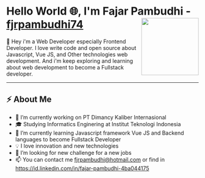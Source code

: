 # Hello World :globe_with_meridians:, I'm Fajar Pambudhi - [fjrpambudhi74](https://fjrpambudhi74.now.sh/) <img align="right" width="150" height="150" src="https://media.giphy.com/media/du3J3cXyzhj75IOgvA/giphy.gif">
:clap: Hey i'm a Web Developer especially Frontend Developer. I love write code and open source about Javascript, Vue JS, and Other technologies web development. And i'm keep exploring and learning about web development to become a Fullstack developer. 

---
## :zap: About Me
- 🔭 I’m currently working on PT Dimancy Kaliber Internasional
- :mortar_board: Studying Informatics Enginering at Institut Teknologi Indonesia
- 🌱 I’m currently learning Javascript framework Vue JS and Backend languages to become Fullstack Developer
- :bulb:  I love innovation and new technologies
- 🤔 I’m looking for new challenge for a new jobs 
- 📫 You can contact me fjrpambudhi@hotmail.com or find in https://id.linkedin.com/in/fajar-pambudhi-4ba044175 

